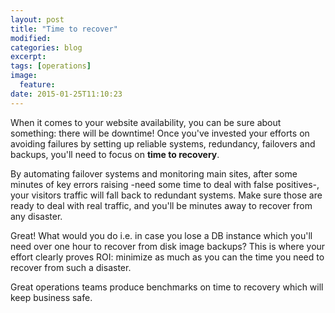 ```yaml
---
layout: post
title: "Time to recover"
modified:
categories: blog
excerpt:
tags: [operations]
image:
  feature:
date: 2015-01-25T11:10:23
---
```


When it comes to your website availability, you can be sure about something: there will be downtime! Once you've invested your efforts on avoiding failures by setting up reliable systems, redundancy, failovers and backups, you'll need to focus on **time to recovery**.

By automating failover systems and monitoring main sites, after some minutes of key errors raising -need some time to deal with false positives-, your visitors traffic will fall back to redundant systems. Make sure those are ready to deal with real traffic, and you'll be minutes away to recover from any disaster.

Great! What would you do i.e. in case you lose a DB instance which you'll need over one hour to recover from disk image backups? This is where your effort clearly proves ROI: minimize as much as you can the time you need to recover from such a disaster.

Great operations teams produce benchmarks on time to recovery which will keep business safe.


